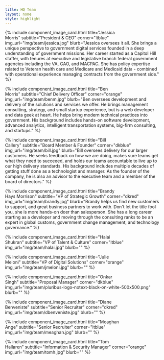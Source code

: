 ```yaml
---
title: HQ Team
layout: none
style: highlight
---
```


<div class="row mx-auto text-center">

{% include component_image_card.html
  title="Jessica<br />Morris"
  subtitle="President & CEO"
  corner="ltblue"
  img_url="img/team/jessica.jpg"
  blurb="Jessica oversees it all. She brings a unique perspective to government digital services founded in a deep understanding of government missions. Her career started as a Capitol Hill staffer, with tenures at executive and legislative branch federal government agencies including the VA, GAO, and MACPAC. She has policy expertise related to Veteran health care and Medicare and Medicaid data - combined with operational experience managing contracts from the government side."
%}

{% include component_image_card.html
  title="Ben<br />Morris"
  subtitle="Chief Delivery Officer"
  corner="orange"
  img_url="img/team/benm.jpg"
  blurb="Ben oversees development and delivery of the solutions and services we offer. He brings management consulting, strategy, and small startup experience, but is a web developer and data geek at heart. He helps bring modern technical practices into government. His background includes hands-on software development, advanced analytics, intelligent transportation systems, big-firm consulting, and startups."
%}

{% include component_image_card.html
  title="Bill<br />Callery"
  subtitle="Board Member & Founder"
  corner="dkblue"
  img_url="img/team/bill.jpg"
  blurb="Bill oversees delivery for our larger customers. He seeks feedback on how we are doing, makes sure teams get what they need to succeeed, and holds our teams accountable to live up to our high delivery standards. His background includes multiple decades of getting stuff done as a technologist and manager. As the founder of the company, he is also an advisor to the executive team and a member of the board of directors."
%}

{% include component_image_card.html
  title="Brandy<br />Hays Morrison"
  subtitle="VP of Strategic Growth"
  corner="dkred"
  img_url="img/team/brandy.jpg"
  blurb="Brandy helps us find new customers to support, and great business partners to work with. Don't let the title fool you, she is more hands-on doer than salesperson. She has a long career starting as a developer and moving through the consulting ranks to be an expert in global customs, government change management, and technology governance."
%}

{% include component_image_card.html
  title="Halai<br />Shukran"
  subtitle="VP of Talent & Culture"
  corner="ltblue"
  img_url="img/team/halai.jpg"
  blurb=""
%}

{% include component_image_card.html
  title="Julie<br />Meloni"
  subtitle="VP of Digital Solutions"
  corner="orange"
  img_url="img/team/jmeloni.jpg"
  blurb=""
%}

{% include component_image_card.html
  title="Onkar<br />Singh"
  subtitle="Proposal Manager"
  corner="dkblue"
  img_url="img/team/pluribus-logo-notext-black-on-white-500x500.png"
  blurb=""
%}

{% include component_image_card.html
  title="Diane<br />Benveniste"
  subtitle="Senior Recruiter"
  corner="dkred"
  img_url="img/team/dbenveniste.jpg"
  blurb=""
%}

{% include component_image_card.html
  title="Meaghan<br />Ange"
  subtitle="Senior Recruiter"
  corner="ltblue"
  img_url="img/team/meaghan.jpg"
  blurb=""
%}

{% include component_image_card.html
  title="Tom<br />Hallaren"
  subtitle="Information & Security Manager"
  corner="orange"
  img_url="img/team/tomh.jpg"
  blurb=""
%}

</div>
